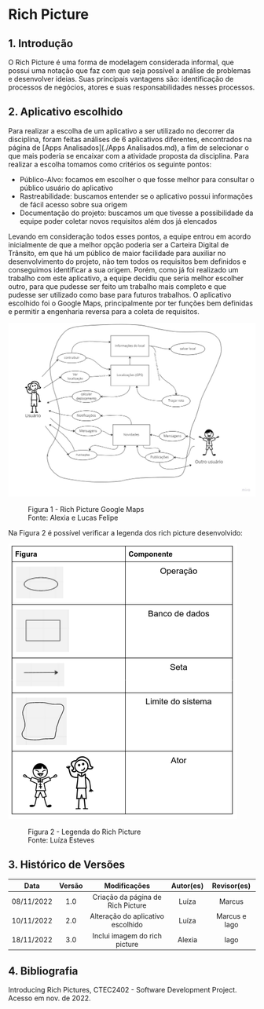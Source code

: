 # Rich Picture

## 1. Introdução

O Rich Picture é uma forma de modelagem considerada informal, que possui uma notação que faz com que seja possível a análise de problemas e desenvolver ideias. Suas principais vantagens são: identificação de processos de negócios, atores e suas responsabilidades nesses processos.

## 2. Aplicativo escolhido

Para realizar a escolha de um aplicativo a ser utilizado no decorrer da disciplina, foram feitas análises de 6 aplicativos diferentes, encontrados na página de [Apps Analisados](./Apps Analisados.md), a fim de selecionar o que mais poderia se encaixar com a atividade proposta da disciplina. Para realizar a escolha tomamos como critérios os seguinte pontos:

* Público-Alvo: focamos em escolher o que fosse melhor para consultar o público usuário do aplicativo
* Rastreabilidade: buscamos entender se o aplicativo possui informações de fácil acesso sobre sua origem
* Documentação do projeto: buscamos um que tivesse a possibilidade da equipe poder coletar novos requisitos além dos já elencados

Levando em consideração todos esses pontos, a equipe entrou em acordo inicialmente de que a melhor opção poderia ser a Carteira Digital de Trânsito, em que há um público de maior facilidade para auxiliar no desenvolvimento do projeto, não tem todos os requisitos bem definidos e conseguimos identificar a sua origem. Porém, como já foi realizado um trabalho com este aplicativo, a equipe decidiu que seria melhor escolher outro, para que pudesse ser feito um trabalho mais completo e que pudesse ser utilizado como base para futuros trabalhos. O aplicativo escolhido foi o Google Maps, principalmente por ter funções bem definidas e permitir a engenharia reversa para a coleta de requisitos.

![GoogleMaps](../assets/richPictures/GoogleMapsRich.jpg)

<figure markdown >
  <figcaption>Figura 1 - Rich Picture Google Maps</figcaption>
  <figcaption>Fonte: Alexia e  Lucas Felipe</figcaption>
</figure>

Na Figura 2 é possível verificar a legenda dos rich picture desenvolvido:

![Legenda](../assets/richPictures/legenda.png)

<figure markdown >
  <figcaption>Figura 2 - Legenda do Rich Picture</figcaption>
  <figcaption>Fonte: Luíza Esteves</figcaption>
</figure>

## 3. Histórico de Versões

|    Data    | Versão |           Modificações            | Autor(es) |  Revisor(es)  |
| :--------: | :----: | :-------------------------------: | :-------: | :-----------: |
| 08/11/2022 |  1.0   | Criação da página de Rich Picture |   Luíza   |    Marcus     |
| 10/11/2022 |  2.0   | Alteração do aplicativo escolhido |   Luíza   | Marcus e Iago |
| 18/11/2022 |  3.0   |   Inclui imagem do rich picture   |  Alexia   |     Iago      |

## 4. Bibliografia

Introducing Rich Pictures, CTEC2402 - Software Development Project. Acesso em nov. de 2022.
